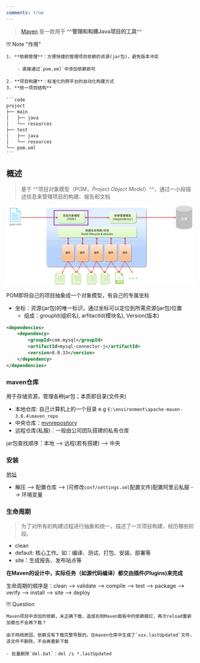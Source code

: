 ```yaml
---
comments: true
---
```


> [Maven](https://maven.apache.org/) 是一款用于 **^^管理和构建Java项目的工具^^**

!!! Note "作用"

    1. **依赖管理**：方便快捷的管理项目依赖的资源(jar包)，避免版本冲突

        - 直接通过`pom.xml`中添加依赖即可

    2. **项目构建**：标准化的跨平台的自动化构建方式
    3. **统一项目结构**

    ```code
    project
    ├── main
    │   ├── java
    │   └── resources
    ├── test
    │   ├── java
    │   └── resources
    └── pom.xml    
    ```

## 概述

> 基于 ^^项目对象模型（POM，*Project Object Model*）^^，通过一小段描述信息来管理项目的构建、报告和文档

![](./assets/maven模型.jpg)

POM即将自己的项目抽象成一个对象模型，有自己的专属坐标

- 坐标：资源(jar包)的唯一标识，通过坐标可以定位到所需资源(jar包)位置
    * 组成：groupId(组织名), arfitactId(模块名), Version(版本)

```xml
<dependencies>
    <dependency>
        <groupId>com.mysql</groupId>
        <artifactId>mysql-connector-j</artifactId>
        <version>8.0.33</version>
    </dependency>
</dependencies>
```

### maven仓库

用于存储资源，管理各种jar包；本质即目录(文件夹)

- 本地仓库: 自己计算机上的一个目录 e.g `E:\environment\apache-maven-3.8.4\maven_repo`
- 中央仓库：[mvnrepository](https://mvnrepository.com/)
- 远程仓库(私服)：一般由公司团队搭建的私有仓库

jar包查找顺序：本地 --> 远程(若有搭建)  -->  中央

### 安装

[地址](https://maven.apache.org/download.cgi)

- 解压 --> 配置仓库  --> (可修改`conf/settings.xml`配置文件)配置阿里云私服  --> 环境变量


### 生命周期

> 为了对所有的构建过程进行抽象和统一。描述了一次项目构建，经历哪些阶段。

- clean 
- default: 核心工作。如：编译、测试、打包、安装、部署等
- site：生成报告、发布站点等

**在Maven的设计中，实际任务（如源代码编译）都交由插件(Plugins)来完成**


生命周期的顺序是：clean --> validate --> compile --> test --> package --> verify --> install --> site --> deploy


!!! Question 

    Maven项目中添加的依赖，未正确下载，造成右侧Maven面板中的依赖报红，再次reload重新加载也不会再下载？
  
    由于网络原因，依赖没有下载完整导致的，在maven仓库中生成了`xxx.lastUpdated`文件，该文件不删除，不会再重新下载

    - 批量删除`del.bat`：del /s *.lastUpdated